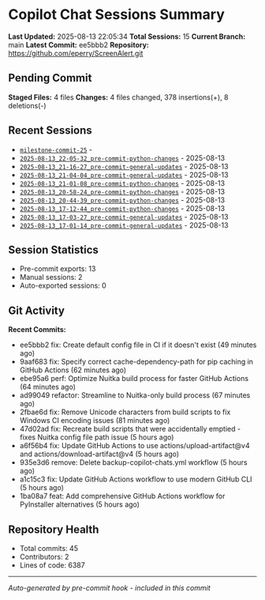 # Copilot Chat Sessions Summary

**Last Updated:** 2025-08-13 22:05:34
**Total Sessions:** 15
**Current Branch:** main
**Latest Commit:** ee5bbb2
**Repository:** https://github.com/eperry/ScreenAlert.git

## Pending Commit

**Staged Files:** 4 files
**Changes:**  4 files changed, 378 insertions(+), 8 deletions(-)

## Recent Sessions

- [`milestone-commit-25`](C:/Users/Ed/OneDrive/Documents/Development/ScreenAlert/docs/copilot-chats/milestone-commit-25.md) - 
- [`2025-08-13_22-05-32_pre-commit-python-changes`](C:/Users/Ed/OneDrive/Documents/Development/ScreenAlert/docs/copilot-chats/2025-08-13_22-05-32_pre-commit-python-changes.md) - 2025-08-13
- [`2025-08-13_21-16-27_pre-commit-general-updates`](C:/Users/Ed/OneDrive/Documents/Development/ScreenAlert/docs/copilot-chats/2025-08-13_21-16-27_pre-commit-general-updates.md) - 2025-08-13
- [`2025-08-13_21-04-04_pre-commit-general-updates`](C:/Users/Ed/OneDrive/Documents/Development/ScreenAlert/docs/copilot-chats/2025-08-13_21-04-04_pre-commit-general-updates.md) - 2025-08-13
- [`2025-08-13_21-01-08_pre-commit-python-changes`](C:/Users/Ed/OneDrive/Documents/Development/ScreenAlert/docs/copilot-chats/2025-08-13_21-01-08_pre-commit-python-changes.md) - 2025-08-13
- [`2025-08-13_20-58-24_pre-commit-python-changes`](C:/Users/Ed/OneDrive/Documents/Development/ScreenAlert/docs/copilot-chats/2025-08-13_20-58-24_pre-commit-python-changes.md) - 2025-08-13
- [`2025-08-13_20-44-39_pre-commit-python-changes`](C:/Users/Ed/OneDrive/Documents/Development/ScreenAlert/docs/copilot-chats/2025-08-13_20-44-39_pre-commit-python-changes.md) - 2025-08-13
- [`2025-08-13_17-12-44_pre-commit-python-changes`](C:/Users/Ed/OneDrive/Documents/Development/ScreenAlert/docs/copilot-chats/2025-08-13_17-12-44_pre-commit-python-changes.md) - 2025-08-13
- [`2025-08-13_17-03-27_pre-commit-general-updates`](C:/Users/Ed/OneDrive/Documents/Development/ScreenAlert/docs/copilot-chats/2025-08-13_17-03-27_pre-commit-general-updates.md) - 2025-08-13
- [`2025-08-13_17-01-14_pre-commit-general-updates`](C:/Users/Ed/OneDrive/Documents/Development/ScreenAlert/docs/copilot-chats/2025-08-13_17-01-14_pre-commit-general-updates.md) - 2025-08-13

## Session Statistics

- Pre-commit exports: 13
- Manual sessions: 2
- Auto-exported sessions: 0

## Git Activity

**Recent Commits:**
- ee5bbb2 fix: Create default config file in CI if it doesn't exist (49 minutes ago)
- 9aaf683 fix: Specify correct cache-dependency-path for pip caching in GitHub Actions (62 minutes ago)
- ebe95a6 perf: Optimize Nuitka build process for faster GitHub Actions (64 minutes ago)
- ad99049 refactor: Streamline to Nuitka-only build process (67 minutes ago)
- 2fbae6d fix: Remove Unicode characters from build scripts to fix Windows CI encoding issues (81 minutes ago)
- 47d02ad fix: Recreate build scripts that were accidentally emptied - fixes Nuitka config file path issue (5 hours ago)
- a6f56b4 fix: Update GitHub Actions to use actions/upload-artifact@v4 and actions/download-artifact@v4 (5 hours ago)
- 935e3d6 remove: Delete backup-copilot-chats.yml workflow (5 hours ago)
- a1c15c3 fix: Update GitHub Actions workflow to use modern GitHub CLI (5 hours ago)
- 1ba08a7 feat: Add comprehensive GitHub Actions workflow for PyInstaller alternatives (5 hours ago)

## Repository Health

- Total commits: 45
- Contributors: 2
- Lines of code: 6387

---
*Auto-generated by pre-commit hook - included in this commit*
